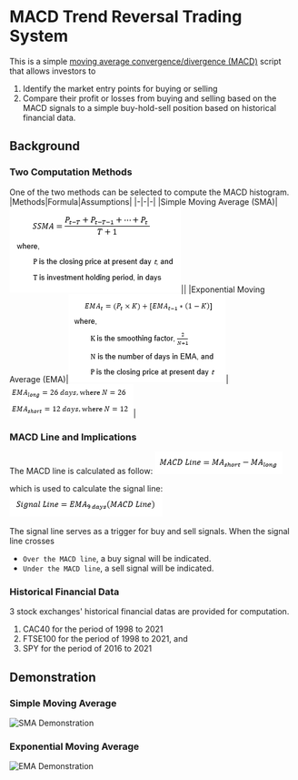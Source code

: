 # MACD Trend Reversal Trading System

This is a simple [moving average convergence/divergence (MACD)](https://www.investopedia.com/terms/m/macd.asp) script that allows investors to
1. Identify the market entry points for buying or selling 
2. Compare their profit or losses from buying and selling based on the MACD signals to a simple buy-hold-sell position
based on historical financial data.

## Background
### Two Computation Methods
One of the two methods can be selected to compute the MACD histogram.
|Methods|Formula|Assumptions|
|-|-|-|
|Simple Moving Average (SMA)|![SMA Formula](images/sma-formula.png)||
|Exponential Moving Average (EMA)|![EMA Formula](images/ema-formula.png)|![EMA Assumptions](images/ema-assumptions.png)|

### MACD Line and Implications
The MACD line is calculated as follow:
![MACD Line Formula](images/macd-line-formula.png)

which is used to calculate the signal line:
![Signal Line Formula](images/signal-line-formula.png)

The signal line serves as a trigger for buy and sell signals. When the signal line crosses
- `Over the MACD line`, a buy signal will be indicated.
- `Under the MACD line`, a sell signal will be indicated.

### Historical Financial Data
3 stock exchanges' historical financial datas are provided for computation.
1. CAC40 for the period of 1998 to 2021
2. FTSE100 for the period of 1998 to 2021, and
3. SPY for the period of 2016 to 2021

## Demonstration
### Simple Moving Average
![SMA Demonstration](images/sma-demonstration.gif)

### Exponential Moving Average
![EMA Demonstration](images/ema-demonstration.gif)